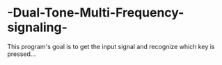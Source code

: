 # -Dual-Tone-Multi-Frequency-signaling-
This program's goal is to get the input signal and recognize which key is pressed...
